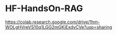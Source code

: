 # HF-HandsOn-RAG

https://colab.research.google.com/drive/1hm-WOLgHVreVS10q1LGG2mGKiExdyCVe?usp=sharing
